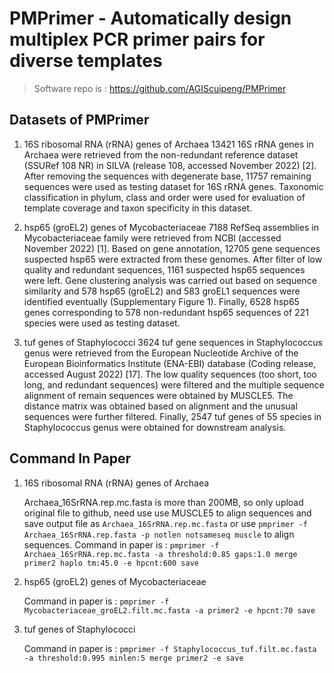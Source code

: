 # PMPrimer - Automatically design multiplex PCR primer pairs for diverse templates
> Software repo is : https://github.com/AGIScuipeng/PMPrimer
## Datasets of PMPrimer
1. 16S ribosomal RNA (rRNA) genes of Archaea
    13421 16S rRNA genes in Archaea were retrieved from the non-redundant reference dataset (SSURef 108 NR) in SILVA (release 108, accessed November 2022) [2]. After removing the sequences with degenerate base, 11757 remaining sequences were used as testing dataset for 16S rRNA genes. Taxonomic classification in phylum, class and order were used for evaluation of template coverage and taxon specificity in this dataset.

2. hsp65 (groEL2) genes of Mycobacteriaceae
    7188 RefSeq assemblies in Mycobacteriaceae family were retrieved from NCBI (accessed November 2022) [1]. Based on gene annotation, 12705 gene sequences suspected hsp65 were extracted from these genomes. After filter of low quality and redundant sequences, 1161 suspected hsp65 sequences were left. Gene clustering analysis was carried out based on sequence similarity and 578 hsp65 (groEL2) and 583 groEL1 sequences were identified eventually (Supplementary Figure 1). Finally, 6528 hsp65 genes corresponding to 578 non-redundant hsp65 sequences of 221 species were used as testing dataset.

3. tuf genes of Staphylococci
   3624 tuf gene sequences in Staphylococcus genus were retrieved from the European Nucleotide Archive of the European Bioinformatics Institute (ENA-EBI) database (Coding release, accessed August 2022) [17]. The low quality sequences (too short, too long, and redundant sequences) were filtered and the multiple sequence alignment of remain sequences were obtained by MUSCLE5. The distance matrix was obtained based on alignment and the unusual sequences were further filtered. Finally, 2547 tuf genes of 55 species in Staphylococcus genus were obtained for downstream analysis.


## Command In Paper

1. 16S ribosomal RNA (rRNA) genes of Archaea
   
   Archaea_16SrRNA.rep.mc.fasta is more than 200MB, so only upload original file to github, need use use MUSCLE5 to align sequences and save output file as `Archaea_16SrRNA.rep.mc.fasta` or use `pmprimer -f Archaea_16SrRNA.rep.fasta -p notlen notsameseq muscle` to align sequences.
   Command in paper is : `pmprimer -f Archaea_16SrRNA.rep.mc.fasta -a threshold:0.85 gaps:1.0 merge primer2 haplo tm:45.0 -e hpcnt:600 save`

> 
2. hsp65 (groEL2) genes of Mycobacteriaceae
   
   Command in paper is : `pmprimer -f Mycobacteriaceae_groEL2.filt.mc.fasta -a primer2 -e hpcnt:70 save`
> 
3. tuf genes of Staphylococci
   
   Command in paper is : `pmprimer -f Staphylococcus_tuf.filt.mc.fasta -a threshold:0.995 minlen:5 merge primer2 -e save`
